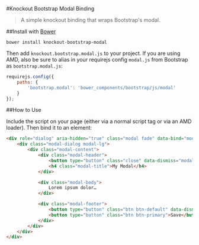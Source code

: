 #Knockout Bootstrap Modal Binding

> A simple knockout binding that wraps Bootstrap's modal.

##Install with [Bower](http://bower.io/)

```
bower install knockout-bootstrap-modal
```

Then add `knockout.bootstrap.modal.js` to your project. If you are using AMD, also be sure to alias in your requirejs config `modal.js` from Bootstrap as `bootstrap.modal.js`:

```js
requirejs.config({
    paths: {
        'bootstrap.modal': 'bower_components/bootstrap/js/modal'
    }
});
```

##How to Use

Include the script on your page (either via a normal script tag or via an AMD loader). Then bind it to an element:

```html
<div role="dialog" aria-hidden="true" class="modal fade" data-bind="modal: { show: isPopupOpen }">
	<div class="modal-dialog modal-lg">
		<div class="modal-content">
			<div class="modal-header">
				<button type="button" class="close" data-dismiss="modal" title="Close" aria-label="Close">&times;</button>
				<h4 class="modal-title">My Modal</h4>
			</div>

			<div class="modal-body">
				Lorem ipsum dolor…
			</div>

			<div class="modal-footer">
				<button type="button" class="btn btn-default" data-dismiss="modal">Cancel</button>
				<button type="button" class="btn btn-primary">Save</button>
			</div>
		</div>
	</div>
</div>
```